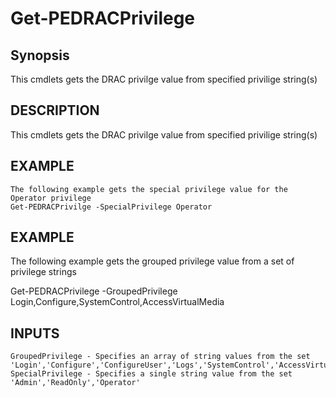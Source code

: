 # Get-PEDRACPrivilege #
## Synopsis ##
   This cmdlets gets the DRAC privilge value from specified privilige string(s)
## DESCRIPTION ##
   This cmdlets gets the DRAC privilge value from specified privilige string(s)
## EXAMPLE ##
    The following example gets the special privilege value for the Operator privilege
    Get-PEDRACPrivilge -SpecialPrivilege Operator
## EXAMPLE ##
   The following example gets the grouped privilege value from a set of privilege strings
   
   Get-PEDRACPrivilege -GroupedPrivilege Login,Configure,SystemControl,AccessVirtualMedia
## INPUTS ##
    GroupedPrivilege - Specifies an array of string values from the set 'Login','Configure','ConfigureUser','Logs','SystemControl','AccessVirtualConsole','AccessVirtualMedia','SystemOperation','Debug'
    SpecialPrivilege - Specifies a single string value from the set 'Admin','ReadOnly','Operator'